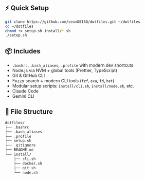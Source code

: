 ## ⚡ Quick Setup

```bash
git clone https://github.com/seanGSISG/dotfiles.git ~/dotfiles
cd ~/dotfiles
chmod +x setup.sh install/*.sh
./setup.sh
```

## 📦 Includes

- `.bashrc`, `.bash_aliases`, `.profile` with modern dev shortcuts
- Node.js via NVM + global tools (Prettier, TypeScript)
- Git & GitHub CLI
- Fuzzy search + modern CLI tools (`fzf`, `exa`, `fd`, `bat`)
- Modular setup scripts: `install/cli.sh`, `install/node.sh`, etc.
- Claude Code
- Gemini CLI

## 📁 File Structure

```bash
dotfiles/
├── .bashrc
├── .bash_aliases
├── .profile
├── setup.sh
├── .gitignore
├── README.md
└── install/
    ├── cli.sh
    ├── docker.sh
    ├── git.sh
    └── node.sh
```



